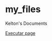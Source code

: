 # my_files
 Kelton's Documents 


<a href="https://kelton-wlysses.github.io/my_files/landing_page/index.html">Executar page</a>